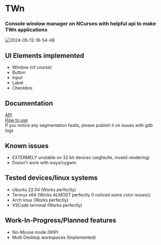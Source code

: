 # TWn
### Console window manager on NCurses with helpful api to make TWn applications
![2024-05-12-16-54-48](https://github.com/aceinetx/TWn/assets/158546973/c94a138e-dcde-4805-b429-084ec88d0dc3)
## UI Elements implemented
- Window (of course)
- Button
- Input
- Label
- Checkbox
## Documentation
[API](APIDOCS.md)<br>
[How to use](HOWTOUSE.md)
<br>
If you notice any segmentation faults, please publish it on issues with gdb logs
## Known issues
- EXTERMELY unstable on 32 bit devices (segfaults, invalid rendering)
- Doesn't work with msys/cygwin
## Tested devices/linux systems
- Ubuntu 22.04    (Works perfectly)
- Termux x64      (Works ALMOST perfectly (I noticed some color issues))
- Arch linux      (Works perfectly)
- VSCode terminal (Works perfectly) 
## Work-In-Progress/Planned features
- No-Mouse mode (WIP)
- Multi Desktop workspaces (Implemented)
